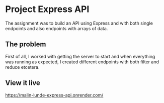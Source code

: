 # Project Express API

The assignment was to build an API using Express and with both single endpoints and also endpoints with arrays of data. 

## The problem

First of all, I worked with getting the server to start and when everything was running as expected, I created different endpoints with both filter and reduce etcetera.

## View it live

https://malin-lunde-express-api.onrender.com/
